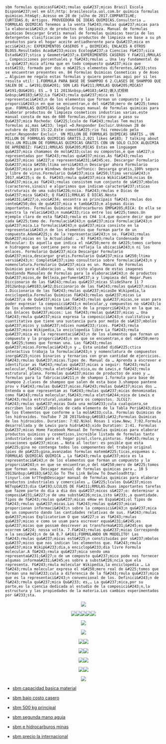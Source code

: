 
```
sbm formulas quimicasF&#243;rmulas qu&#237;micas Brasil Escola Dispon&#237;vel em &lt;http: brasilescola.uol.com.br quimica formulas quimicas.htm&gt;.Acesso em 28 de julho de 2017.COMPARTILHE; CURTIDAS.0; Artigos. PROVEEDORA DE IDEAS QUIMICAS.Consultoria … FORMULAS QUIMICAS Tenemos a la venta f&#243;rmulas qu&#237;micas para la elaboraci&#243;n de productos de limpieza. Manual de formulas quimicas Descargar Gratis manual de formulas quimicas teoria de los detergentes clasificacion de los productos de limpieza en base a su ph productos para el hogar aceite antiadherente para Qu&#237;mica en acci&#243;n: EXPERIMENTOS CASEROS Y … QUIMICAS; ENLACES A OTROS BLOGS.Resultados Acad&#233;micos Ecolog&#237;a Ciencias F&#237;sica Estad&#237;stica y Geometr&#237;a.EXPERIMENTOS CASEROS Y F&#211;RMULAS … Composiciones porcentuales y f&#243;rmulas … Una ley fundamental de la qu&#237;mica afirma que en todo compuesto qu&#237;mico que est&#233; formado por dos o m&#225;s elementos diferentes,&#233;stos se encuentran presentes en. 84 Formulas Quimicas Cosmeticas y de Aseo … Alguien me regalo estas formulas y quiero ponerlas aqui por si les resulta util: 1.FORMULA PARA BASE DE SHAMPOO 6 2.CLASES DE SHAMPOO QUE SALEN DE … &#191;QU&#201; SON LAS F&#211;RMULAS QU&#205;MICAS? &#191;QU&#201; ES … 9 11 2013&nbsp;&#0183;&#32;嵌入式视频&nbsp;&#0183;&#32;La f&#243;rmula qu&#237;mica es la representaci&#243;n de los elementos que forman un compuesto y la proporci&#243;n en que se encuentran,o del n&#250;mero de &#225;tomos que. FORMULAS QUIMICAS Google Groups manual de formulas quimicas para elaborar productos de limpieza cosmeticos industrias varias.este manual consta de mas de 600 formulas,descrito paso a paso su Qu&#237;mica Rocheda: C&#225;lculo de F&#243;rmulas Tem muitas formulas ai,mas &#233; legal =D.Responder Excluir.Unknown 28 de outubro de 2015 15:22.Este coment&#225;rio foi removido pelo autor.Responder Excluir. UN MILLON DE FORMULAS QUIMICAS GRATIS … UN MILLON DE FORMULAS QUIMICAS GRATIS.2,021 likes &#183; 7 talking about this.UN MILLON DE FORMULAS QUIMICAS GRATIS CON UN SOLO CLICK ALQUIMIA DE APRENDIZ: F&#211;RMULAS QU&#205;MICAS Estas em linguagem qu&#237;mica chamamos de mol&#233;culas ou compostos,e que s&#227;o representadas por f&#243;rmulas qu&#237;micas.As f&#243;rmulas qu&#237;micas s&#227;o representa&#231;&#245;es. Descargar Formulario Qu&#237;mica &#250;ltima versi&#243;n Descargar ahora Formulario Qu&#237;mica para Windows desde Softonic: Descarga gratis,100% segura y libre de virus.Formulario Qu&#237;mica &#250;ltima versi&#243;n 2017,m&#225;s de 6. F&#243;rmula qu&#237;mica WikiCi&#234;ncias Em Qu&#237;mica,as f&#243;rmulas consistem num conjunto de s&#237;mbolos (caracteres,sinais) e algarismos que indicam caracter&#237;sticas estruturais de uma subst&#226;ncia. F&#243;rmulas e Dicas de Qu&#237;mica S&#243; Q F&#211;RMULAS E DICAS.Nesta se&#231;&#227;o,voc&#234; encontra as principais f&#243;rmulas dos conte&#250;dos de qu&#237;mica e tamb&#233;m algumas dicas importantes. Formulas Quimicas Hidrocarburos EMP&#205;RICA: En ella se muestra la relaci&#243;n num&#233;rica entre los &#225;tomos.Un ejemplo claro de esta f&#243;rmula es CH4 1:4,que quiere decir que por cada &#225;tomo de. Formulaci&#243;n qu&#237;mica Formulaci&#243;n qu&#237;mica.La formulaci&#243;n qu&#237;mica consiste en la representaci&#243;n de los elementos que forman parte de un compuesto.Adem&#225;s de la representaci&#243;n se. F&#243;rmulas Qu&#237;micas en la Actualidad: … A) F&#243;rmula Condensada O Molecular: Es aquella que indica el n&#250;mero de &#225;tomos carbono e hidrogeno que contiene pero no refleja la ubicaci&#243;n ni los enlaces. Formulario Qu&#237;mica Descargar Formulario Qu&#237;mica,descargar gratis.Formulario Qu&#237;mica &#250;ltima versi&#243;n: Complet&#237;simo consultorio sobre formulaci&#243;n y nomenclatura.Formulario Qu&#237;mica es un. Manual de Formulas Quimicas para elaboracion … Has visto alguna de estas imagenes Vendiendo Manuales de Formulas para la elaboraci&#243;n de productos Qu&#237;micos,de Belleza,perfumer&#237;a y limpieza del Hogar.Pues Diccionario de las f&#243;rmulas qu&#237;micas SlideShare 11 7 2012&nbsp;&#0183;&#32;Diccionario de las f&#243;rmulas qu&#237;micas 1.Diccionario de las f&#243;rmulas qu&#237;micasDe Wikipedia,la enciclopedia.Formulas Quimicas F&#243;rmulas qu&#237;micas La Gu&#237;a de Qu&#237;mica Las f&#243;rmulas qu&#237;micas,se usan para poder expresar la composici&#243;n molecular,y compuestos no s&#243;lo de los elementos sino tambi&#233;n de la proporci&#243;n en la que se. Los Enlaces Qu&#237;micos: Las f&#243;rmulas qu&#237;micas … Una f&#243;rmula qu&#237;mica expresa la composici&#243;n cualitativa y cuantitativa que tiene una sustancia pura por medio de s&#237;mbolos qu&#237;micos y sub&#237;ndices num&#233;ricos. F&#243;rmula qu&#237;mica Wikipedia,la enciclopedia libre La f&#243;rmula qu&#237;mica es la representaci&#243;n de los elementos que forman un compuesto y la proporci&#243;n en que se encuentran,o del n&#250;mero de &#225;tomos que forman una. Las f&#243;rmulas qu&#237;micas.Formulaci&#243;n y … Esta unidad did&#225;ctica interactiva trabaja la formulaci&#243;n y nomenclatura de compuestos inorg&#225;nicos binarios y ternarios con gran cantidad de ejercicios. F&#243;rmulas Qu&#237;micas.Tipos de. Manual da … Aprenda a escrever e identificar as f&#243;rmulas qu&#237;micas a seguir: f&#243;rmula molecular,f&#243;rmula eletr&#244;nica,ou de Lewis,e f&#243;rmula estrutural plana. Formulas qu&#237;micas de productos de aseo y … formulas para la fabricaci&#211;n de shampoo 1.formula para base de shampoo 2.clases de shampoo que salen de esta base 3.shampoo pantene prov v F&#243;rmulas Qu&#237;micas.F&#243;rmulas Qu&#237;micas dos … Entenda o que representam as f&#243;rmulas qu&#237;micas denominadas como f&#243;rmula molecular,f&#243;rmula eletr&#244;nica de Lewis e f&#243;rmula estrutural,usadas para os compostos. JLCG17: F&#243;rmulas qu&#237;micas Dada una mol&#233;cula cualquiera,se escriben los s&#237;mbolos de cada elemento de la Tabla Peri&#243;dica de los Elementos que conforme a la mol&#233;cula. Formulas Quimicas de los hidroxidos. YouTube 7 28 2017&nbsp;&#0183;&#32;Formulas Quimicas de los hidroxidos. Duration: 7:02.Nikol Rosas 1 view.New; 7:02.Formula desarrollada y de Lewis para hidr&#243;xido Duration: 2:41. Formulas Qu&#237;micas Home Facebook Manual De formulas quimicas para elaborar productos quimicos y cosmeticos,increible listado de formulas tanto industriales como para el hogar pinol,cloro,pinturas. F&#243;rmulas y ecuaciones qu&#237;micas … Nota al lector: es posible que esta p&#225;gina no contenga todos los componentes del trabajo original (pies de p&#225;gina,avanzadas formulas matem&#225;ticas,esquemas o. FORMULAS QUIMICAS QUIMICA … La f&#243;rmula qu&#237;mica es la representaci&#243;n de los elementos que forman un compuesto y la proporci&#243;n en que se encuentran,o del n&#250;mero de &#225;tomos que forman una. Descagar manual de formulas quimicas para … 10 5 2013&nbsp;&#0183;&#32;Go To The Link Below To Downloadhttp: tinyurl.com kr7feqbDescagar manual de formulas quimicas para elaborar productos industriales y comerciales … C&#225;lculos Qu&#237;micos NETop&#233;dia C&#193;LCULOS DE F&#211;RMULAS.Duas importantes tarefas que fazem parte do dia a dia dos qu&#237;micos s&#227;o: determinar a composi&#231;&#227;o de uma subst&#226;ncia,isto &#233;,a quantidade. Tipos de f&#243;rmulas qu&#237;micas eHow en Espa&#241;ol Tipos de f&#243;rmulas qu&#237;micas.Las f&#243;rmulas qu&#237;micas proporcionan informaci&#243;n sobre la composici&#243;n qu&#237;mica de un compuesto dando las cantidades relativas de sus. F&#243;rmulas qu&#237;micas Explicatorium O que s&#227;o as f&#243;rmulas qu&#237;micas e como se usam para escrever equa&#231;&#245;es qu&#237;micas que possam descrever as transforma&#231;&#245;es que ocorrem &#224; nossa volta. 7.F&#243;rmulas qu&#237;micas Corresponde a la sesi&#243;n de GA 8.7 &#161;FORMULANDO UN MODELITO! Las f&#243;rmulas qu&#237;micas est&#225;n constituidas por s&#237;mbolos qu&#237;micos que nos indican los elementos que. F&#243;rmula qu&#237;mica Wikip&#233;dia,a enciclop&#233;dia livre Formula molecular.A f&#243;rmula qu&#237;mica sendo uma representa&#231;&#227;o de um composto qu&#237;mico pode nos fornecer algumas informa&#231;&#245;es sobre a subst&#226;ncia que ela representa. F&#243;rmula molecular Wikipedia,la enciclopedia … La f&#243;rmula molecular expresa el n&#250;mero real de &#225;tomos que forman una mol&#233;cula a diferencia de la f&#243;rmula qu&#237;mica que es la representaci&#243;n convencional de los. Definici&#243;n de f&#243;rmula qu&#237;mica Qu&#233; es,… La qu&#237;mica,por su parte,es la ciencia dedicada al estudio de la composici&#243;n,la estructura y las propiedades de la materia.Los cambios experimentados por &#233;sta. 
```

<div align="center">

<a href="https://es-crusher.shibang-china.com/github&k=sbm+formulas+quimicas"><img src="https://static.shibang-china.com/es/crusher/logo.jpg"></a>

<a href="https://es-crusher.shibang-china.com/github&k=sbm+formulas+quimicas"><img src="https://static.shibang-china.com/es/crusher/index.jpg"></a><a href="https://es-crusher.shibang-china.com/material.htmlgithub&k=sbm+formulas+quimicas"><img src="https://static.shibang-china.com/es/crusher/material.jpg"></a><a href="https://es-crusher.shibang-china.com/application.htmlgithub&k=sbm+formulas+quimicas"><img src="https://static.shibang-china.com/es/crusher/application.jpg"></a><a href="https://es-crusher.shibang-china.com/aboutus.htmlgithub&k=sbm+formulas+quimicas"><img src="https://static.shibang-china.com/es/crusher/aboutus.jpg"></a><a href="https://es-crusher.shibang-china.com/contact.htmlgithub&k=sbm+formulas+quimicas"><img src="https://static.shibang-china.com/es/crusher/contact.jpg"></a>

<a href="https://es-crusher.shibang-china.com/github&k=sbm+formulas+quimicas"><img src="https://static.shibang-china.com/es/crusher/banner.jpg"></a>

<a href="https://swt.shibang-china.com/github&k=sbm+formulas+quimicas"><img src="https://static.shibang-china.com/es/crusher/text.jpg"></a>

<a href="https://swt.shibang-china.com/github&k=sbm+formulas+quimicas"><img src="https://static.shibang-china.com/es/crusher/chat.jpg"></a><a href="https://es-crusher.shibang-china.com/contact.htmlgithub&k=sbm+formulas+quimicas"><img src="https://static.shibang-china.com/es/crusher/message.jpg"></a>

<a href="https://es-crusher.shibang-china.com/products/pe.htmlgithub&k=sbm+formulas+quimicas"><img src="https://static.shibang-china.com/es/crusher/pe.jpg"></a><a href="https://es-crusher.shibang-china.com/products/pf.htmlgithub&k=sbm+formulas+quimicas"><img src="https://static.shibang-china.com/es/crusher/pf.jpg"></a>

<a href="https://es-crusher.shibang-china.com/products/hpt.htmlgithub&k=sbm+formulas+quimicas"><img src="https://static.shibang-china.com/es/crusher/hpt.jpg"></a><a href="https://es-crusher.shibang-china.com/products/vsi.htmlgithub&k=sbm+formulas+quimicas"><img src="https://static.shibang-china.com/es/crusher/vsi.jpg"></a>

<a href="https://es-crusher.shibang-china.com/products/klv.htmlgithub&k=sbm+formulas+quimicas"><img src="https://static.shibang-china.com/es/crusher/klv.jpg"></a><a href="https://es-crusher.shibang-china.com/products/portable.htmlgithub&k=sbm+formulas+quimicas"><img src="https://static.shibang-china.com/es/crusher/portable.jpg"></a>

<a href="https://swt.shibang-china.com/github&k=sbm+formulas+quimicas"><img src="https://static.shibang-china.com/es/crusher/case.jpg"></a>

</div>


* [sbm capacidad basica material](sbm%20capacidad%20basica%20material.md)

* [sbm bajo costo casero](sbm%20bajo%20costo%20casero.md)

* [sbm 500 kg principal](sbm%20500%20kg%20principal.md)

* [sbm segunda mano aguja](sbm%20segunda%20mano%20aguja.md)

* [sbm e hidrocarburos minas](sbm%20e%20hidrocarburos%20minas.md)

* [sbm precio la internacional](sbm%20precio%20la%20internacional.md)